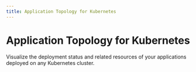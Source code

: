 ```yaml
---
title: Application Topology for Kubernetes
---
```


# Application Topology for Kubernetes

Visualize the deployment status and related resources of your applications deployed on any Kubernetes cluster.
